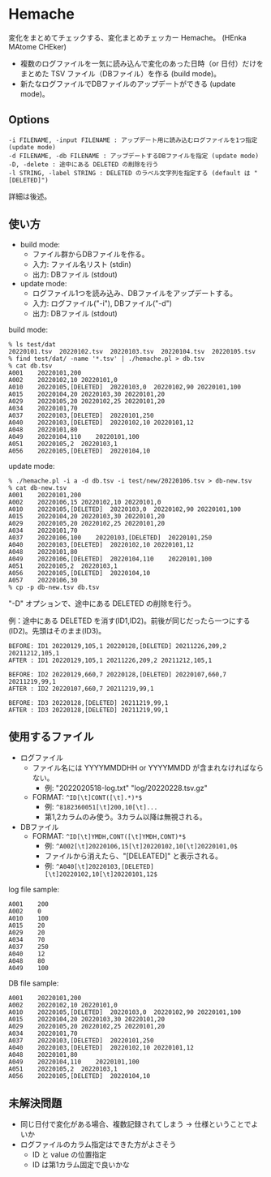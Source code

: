 # Hemache

変化をまとめてチェックする、変化まとめチェッカー Hemache。
(HEnka MAtome CHEker)

- 複数のログファイルを一気に読み込んで変化のあった日時（or 日付）だけをまとめた TSV ファイル（DBファイル）を作る (build mode)。
- 新たなログファイルでDBファイルのアップデートができる (update mode)。

## Options

```
-i FILENAME, -input FILENAME : アップデート用に読み込むログファイルを1つ指定 (update mode)
-d FILENAME, -db FILENAME : アップデートするDBファイルを指定 (update mode)
-D, -delete : 途中にある DELETED の削除を行う
-l STRING, -label STRING : DELETED のラベル文字列を指定する (default は "[DELETED]")
```
詳細は後述。

## 使い方

- build mode:
  - ファイル群からDBファイルを作る。
  - 入力: ファイル名リスト (stdin)
  - 出力: DBファイル (stdout)
- update mode:
  - ログファイル1つを読み込み、DBファイルをアップデートする。
  - 入力: ログファイル("-i"), DBファイル("-d")
  - 出力: DBファイル (stdout)

build mode:
```
% ls test/dat 
20220101.tsv  20220102.tsv  20220103.tsv  20220104.tsv  20220105.tsv
% find test/dat/ -name '*.tsv' | ./hemache.pl > db.tsv
% cat db.tsv
A001	20220101,200
A002	20220102,10	20220101,0
A010	20220105,[DELETED]	20220103,0	20220102,90	20220101,100
A015	20220104,20	20220103,30	20220101,20
A029	20220105,20	20220102,25	20220101,20
A034	20220101,70
A037	20220103,[DELETED]	20220101,250
A040	20220103,[DELETED]	20220102,10	20220101,12
A048	20220101,80
A049	20220104,110	20220101,100
A051	20220105,2	20220103,1
A056	20220105,[DELETED]	20220104,10
```

update mode:
```
% ./hemache.pl -i a -d db.tsv -i test/new/20220106.tsv > db-new.tsv
% cat db-new.tsv
A001	20220101,200
A002	20220106,15	20220102,10	20220101,0
A010	20220105,[DELETED]	20220103,0	20220102,90	20220101,100
A015	20220104,20	20220103,30	20220101,20
A029	20220105,20	20220102,25	20220101,20
A034	20220101,70
A037	20220106,100	20220103,[DELETED]	20220101,250
A040	20220103,[DELETED]	20220102,10	20220101,12
A048	20220101,80
A049	20220106,[DELETED]	20220104,110	20220101,100
A051	20220105,2	20220103,1
A056	20220105,[DELETED]	20220104,10
A057	20220106,30
% cp -p db-new.tsv db.tsv
```

"-D" オプションで、途中にある DELETED の削除を行う。

例：途中にある DELETED を消す(ID1,ID2)。前後が同じだったら一つにする(ID2)。先頭はそのまま(ID3)。
```
BEFORE: ID1 20220129,105,1 20220128,[DELETED] 20211226,209,2 20211212,105,1
AFTER : ID1 20220129,105,1 20211226,209,2 20211212,105,1
```
```
BEFORE: ID2 20220129,660,7 20220128,[DELETED] 20220107,660,7 20211219,99,1
AFTER : ID2 20220107,660,7 20211219,99,1
```
```
BEFORE: ID3 20220128,[DELETED] 20211219,99,1
AFTER : ID3 20220128,[DELETED] 20211219,99,1
```

## 使用するファイル

- ログファイル
  - ファイル名には YYYYMMDDHH or YYYYMMDD が含まれなければならない。
    - 例: "2022020518-log.txt" "log/20220228.tsv.gz"
  - FORMAT: ```^ID[\t]CONT([\t].*)*$```
    - 例: ```^8182360051[\t]200,10[\t]...```
    - 第1,2カラムのみ使う。3カラム以降は無視される。
- DBファイル
  - FORMAT: ```^ID[\t]YMDH,CONT([\t]YMDH,CONT)*$```
    - 例: ```^A002[\t]20220106,15[\t]20220102,10[\t]20220101,0$```
    - ファイルから消えたら、"[DELEATED]" と表示される。
    - 例: ```^A040[\t]20220103,[DELETED][\t]20220102,10[\t]20220101,12$```


log file sample:
```
A001	200
A002	0
A010	100
A015	20
A029	20
A034	70
A037	250
A040	12
A048	80
A049	100
```

DB file sample:
```
A001	20220101,200
A002	20220102,10	20220101,0
A010	20220105,[DELETED]	20220103,0	20220102,90	20220101,100
A015	20220104,20	20220103,30	20220101,20
A029	20220105,20	20220102,25	20220101,20
A034	20220101,70
A037	20220103,[DELETED]	20220101,250
A040	20220103,[DELETED]	20220102,10	20220101,12
A048	20220101,80
A049	20220104,110	20220101,100
A051	20220105,2	20220103,1
A056	20220105,[DELETED]	20220104,10
```

## 未解決問題

- 同じ日付で変化がある場合、複数記録されてしまう → 仕様ということでよいか
- ログファイルのカラム指定はできた方がよさそう
  - ID と value の位置指定
  - ID は第1カラム固定で良いかな

